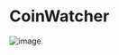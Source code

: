 # CoinWatcher


![image](https://github.com/user-attachments/assets/503d2f0f-26ef-41df-9293-94c25f5d156f)
